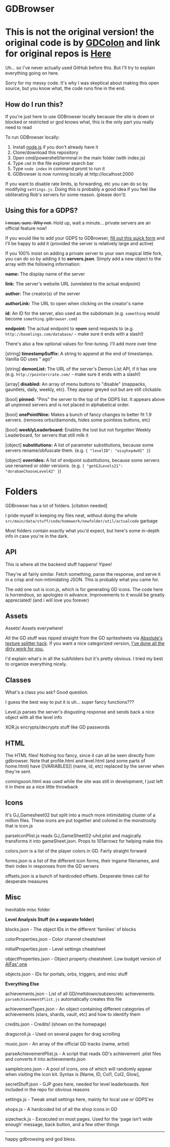 
# GDBrowser

# This is not the original version! the original code is by [GDColon](https://github.com/GDColon/) and link for original repos is [Here](https://github.com/GDColon/GDBrowser/)
  

Uh... so I've never actually used GitHub before this. But I'll try to explain everything going on here.

  

Sorry for my messy code. It's why I was skeptical about making this open source, but you know what, the code runs fine in the end.

  
  ## How do I run this?
If you're just here to use GDBrowser locally because the site is down or blocked or restricted or god knows what, this is the only part you really need to read


To run GDBrowser locally:
1) Install [node.js](https://nodejs.org/en/download/) if you don't already have it
2) Clone/download this repository  
3) Open cmd/powershell/terminal in the main folder (with index.js)
4) Type `cmd` in the file explorer search bar
5) Type `node index` in command promt to run it
6) GDBrowser is now running locally at http://localhost:2000


If you want to disable rate limits, ip forwarding, etc you can do so by modifying `settings.js`. Doing this is probably a good idea if you feel like obliterating Rob's servers for some reason. (please don't)


## Using this for a GDPS?

~~I mean, sure. Why not.~~
Hold up, wait a minute... private servers are an official feature now!


If you would like to add your GDPS to GDBrowser, [fill out this quick form](https://forms.gle/kncuRqyKykQX42QD7) and I'll be happy to add it (provided the server is relatively large and active)
  
  
If you 100% insist on adding a private server to your own magical little fork, you can do so by adding it to **servers.json**. Simply add a new object to the array with the following information:




**name:** The display name of the server

**link:** The server's website URL (unrelated to the actual endpoint)

**author:** The creator(s) of the server

**authorLink:** The URL to open when clicking on the creator's name

**id:** An ID for the server, also used as the subdomain (e.g. `something` would become `something.gdbrowser.com`)

**endpoint:** The actual endpoint to ~~spam~~ send requests to (e.g. `http://boomlings.com/database/` - make sure it ends with a slash!)

There's also a few optional values for fine-tuning. I'll add more over time

[string] **timestampSuffix:** A string to append at the end of timestamps. Vanilla GD uses " ago" 

[string] **demonList:** The URL of the server's Demon List API, if it has one (e.g. `http://pointercrate.com/` - make sure it ends with a slash!)

[array] **disabled:** An array of menu buttons to "disable" (mappacks, gauntlets, daily, weekly, etc). They appear greyed out but are still clickable.

[bool] **pinned:** "Pins" the server to the top of the GDPS list. It appears above all unpinned servers and is not placed in alphabetical order.

[bool] **onePointNine:** Makes a bunch of fancy changes to better fit 1.9 servers. (removes orbs/diamonds, hides some pointless buttons, etc)

[bool] **weeklyLeaderboard:** Enables the lost but not forgotten Weekly Leaderboard, for servers that still milk it

[object] **substitutions:** A list of parameter substitutions, because some servers rename/obfuscate them. (e.g. `{ "levelID": "oiuyhxp4w9I" }`)

[object] **overrides:** A list of endpoint substitutions, because some servers use renamed or older versions. (e.g. `{ "getGJLevels21": "dorabaeChooseLevel42" }`)

  

# Folders

  

GDBrowser has a lot of folders. [citation needed]

I pride myself in keeping my files neat, without doing the whole `src/main/data/stuff/code/homework/newfolder/util/actualcode` garbage 

  

Most folders contain exactly what you'd expect, but here's some in-depth info in case you're in the dark.

  

## API

This is where all the backend stuff happens! Yipee!

  

They're all fairly similar. Fetch something, parse the response, and serve it in a crisp and non-intimidating JSON. This is probably what you came for.

  

The odd one out is icon.js, which is for generating GD icons. The code here is horrendous, so apologies in advance. Improvements to it would be greatly appreciated! (and i will love you forever)

  

## Assets

Assets! Assets everywhere!

  

All the GD stuff was ripped straight from the GD spritesheets via [Absolute's texture splitter hack](https://youtu.be/pYQgIyNhow8). If you want a nice categorized version, [I've done all the dirty work for you.](https://www.mediafire.com/file/4d99bw1zhwcl507/textures.zip/file)

  

I'd explain what's in all the subfolders but it's pretty obvious. I tried my best to organize everything nicely.

  

## Classes

What's a class you ask? Good question.

  

I guess the best way to put it is uh... super fancy functions???

  

Level.js parses the server's disgusting response and sends back a nice object with all the level info

  

XOR.js encrypts/decrypts stuff like GD passwords

  

## HTML

The HTML files! Nothing too fancy, since it can all be seen directly from gdbrowser. Note that profile.html and level.html (and some parts of home.html) have [[VARIABLES]] (name, id, etc) replaced by the server when they're sent.

  

comingsoon.html was used while the site was still in development, I just left it in there as a nice little throwback

  

## Icons

It's GJ_Gamesheet02 but split into a much more intimidating cluster of a million files. These icons are put together and colored in the monstrosity that is icon.js

  

parseIconPlist.js reads GJ_GameSheet02-uhd.plist and magically transforms it into gameSheet.json. Props to 101arrowz for helping make this


colors.json is a list of the player colors in GD. Fairly straight forward


forms.json is a list of the different icon forms, their ingame filenames, and their index in responses from the GD servers


offsets.json is a bunch of hardcoded offsets. Desperate times call for desperate measures

  

## Misc

Inevitable misc folder

  

**Level Analysis Stuff (in a separate folder)**

  

blocks.json - The object IDs in the different 'families' of blocks

  

colorProperties.json - Color channel cheatsheet

  

initialProperties.json - Level settings cheatsheet

  

objectProperties.json - Object property cheatsheet. Low budget version of [AlFas' one](https://github.com/AlFasGD/GDAPI/blob/master/GDAPI/GDAPI/Enumerations/GeometryDash/ObjectProperty.cs)

  

objects.json - IDs for portals, orbs, triggers, and misc stuff

  

**Everything Else**

  

achievements.json - List of all GD/meltdown/subzero/etc achievements. `parseAchievementPlist.js` automatically creates this file

  

achievementTypes.json - An object containing different categories of achievements (stars, shards, vault, etc) and how to identify them

  

credits.json - Credits! (shown on the homepage)

  

dragscroll.js - Used on several pages for drag scrolling

  

music.json - An array of the official GD tracks (name, artist)

  

parseAchievementPlist.js - A script that reads GD's achievement .plist files and converts it into achievements.json

  

sampleIcons.json - A pool of icons, one of which will randomly appear when visiting the icon kit. Syntax is [Name, ID, Col1, Col2, Glow],

  

secretStuff.json - GJP goes here, needed for level leaderboards. Not included in the repo for obvious reasons

  

settings.js - Tweak small settings here, mainly for local use or GDPS'es

  

shops.js - A hardcoded list of all the shop icons in GD

  

sizecheck.js - Excecuted on most pages. Used for the 'page isn't wide enough' message, back button, and a few other things

  

---

  

happy gdbrowsing and god bless.
